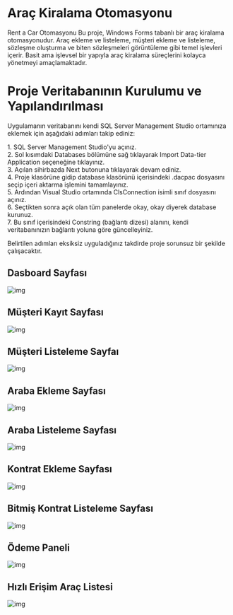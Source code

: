 # Araç Kiralama Otomasyonu

Rent a Car Otomasyonu
Bu proje, Windows Forms tabanlı bir araç kiralama otomasyonudur. Araç ekleme ve listeleme, müşteri ekleme ve listeleme, sözleşme oluşturma ve biten sözleşmeleri görüntüleme gibi temel işlevleri içerir. Basit ama işlevsel bir yapıyla araç kiralama süreçlerini kolayca yönetmeyi amaçlamaktadır.

<!-- Programın çalışır halde bulunan video: -->

# Proje Veritabanının Kurulumu ve Yapılandırılması

<p>Uygulamanın veritabanını kendi SQL Server Management Studio ortamınıza eklemek için aşağıdaki adımları takip ediniz:</p>
1. SQL Server Management Studio'yu açınız. <br>
2. Sol kısımdaki Databases bölümüne sağ tıklayarak Import Data-tier Application seçeneğine tıklayınız.<br>
3. Açılan sihirbazda Next butonuna tıklayarak devam ediniz.<br>
4. Proje klasörüne gidip database klasörünü içerisindeki .dacpac dosyasını seçip içeri aktarma işlemini tamamlayınız.<br>
5. Ardından Visual Studio ortamında ClsConnection isimli sınıf dosyasını açınız.<br>
6. Seçtikten sonra açık olan tüm panelerde okay, okay diyerek database kurunuz. <br>
7. Bu sınıf içerisindeki Constring (bağlantı dizesi) alanını, kendi veritabanınızın bağlantı yoluna göre güncelleyiniz. <br>

<p> Belirtilen adımları eksiksiz uyguladığınız takdirde proje sorunsuz bir şekilde çalışacaktır.</p>

## Dasboard Sayfası

![img](Images/dashboard.png)

## Müşteri Kayıt Sayfası

![img](Images/customer.png)

## Müşteri Listeleme Sayfaı

![img](Images/customer_list.png)

## Araba Ekleme Sayfası

![img](Images/car_add.png)

## Araba Listeleme Sayfası

![img](Images/car_list.png)

## Kontrat Ekleme Sayfası

![img](Images/contract.png)

## Bitmiş Kontrat Listeleme Sayfası

![img](Images/finished_contract.png)

## Ödeme Paneli

![img](Images/payment.png)

## Hızlı Erişim Araç Listesi

![img](Images/short_car_list.png)
